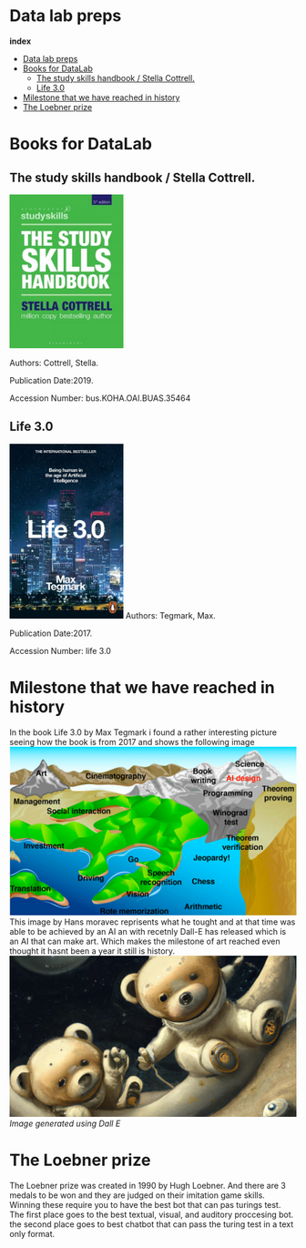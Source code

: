 
# Data lab preps
**index**

- [Data lab preps](#data-lab-preps)
- [Books for DataLab](#books-for-datalab)
  - [The study skills handbook / Stella Cottrell.](#the-study-skills-handbook--stella-cottrell)
  - [Life 3.0](#life-30)
- [Milestone that we have reached in history](#milestone-that-we-have-reached-in-history)
- [The Loebner prize](#the-loebner-prize)



# Books for DataLab
## The study skills handbook / Stella Cottrell.
<img title="Image generated using Dall E" alt="Image generated using Dall E" src="b1.jpeg" width="200rem">

Authors:
Cottrell, Stella.

Publication Date:2019.

Accession Number:
    bus.KOHA.OAI.BUAS.35464
## Life 3.0
<img src="b2.jpeg" width="200rem">
Authors:
Tegmark, Max.

Publication Date:2017.

Accession Number:
<a hreff="https://books.google.nl/books/about/Life_3_0.html?id=3_otDwAAQBAJ&redir_esc=y"> life 3.0</a>

# Milestone that we have reached in history
In the book Life 3.0 by Max Tegmark i found a rather interesting picture seeing how the book is from 2017
and shows the following image
<img title="hans moravec landscape of human competence " alt="hans moravec landscape of human competence" src="hansm.png">
This image by Hans moravec reprisents what he tought and at that time was able to be achieved by an AI an with recetnly Dall-E has released which is an AI that can make art. Which makes the milestone of art reached even thought it hasnt been a year it still is history.
<img title="Image generated using Dall E" alt="Image generated using Dall E" src="dalle.png">
  *Image generated using Dall E*

# The Loebner prize
The Loebner prize was created in 1990 by Hugh Loebner. And there are 3 medals to be won and they are judged on their imitation game skills. Winning these require you to have the best bot that can pas turings test. The first place goes to the best textual, visual, and auditory proccesing bot. the second place goes to best chatbot that can pass the turing test in a text only format.